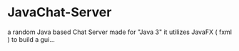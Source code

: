 # JavaChat-Server
a random Java based Chat Server made for "Java 3"
it utilizes JavaFX ( fxml ) to build a gui...
